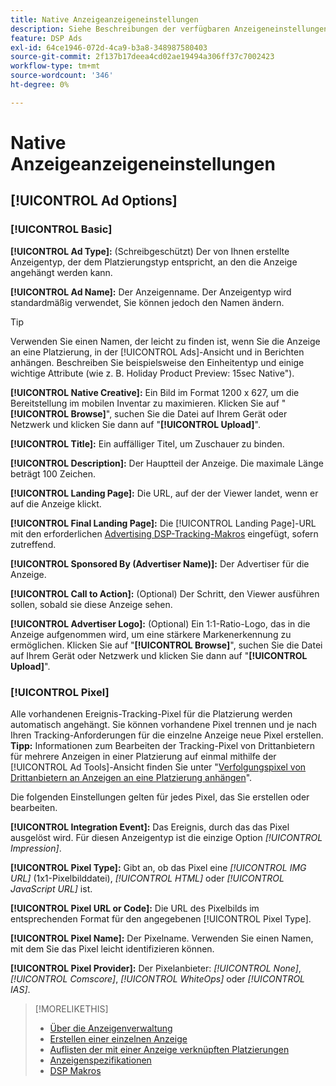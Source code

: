 ```yaml
---
title: Native Anzeigeanzeigeneinstellungen
description: Siehe Beschreibungen der verfügbaren Anzeigeneinstellungen für native Display-Anzeigen.
feature: DSP Ads
exl-id: 64ce1946-072d-4ca9-b3a8-348987580403
source-git-commit: 2f137b17deea4cd02ae19494a306ff37c7002423
workflow-type: tm+mt
source-wordcount: '346'
ht-degree: 0%

---
```


# Native Anzeigeanzeigeneinstellungen

## [!UICONTROL Ad Options]

### [!UICONTROL Basic]

**[!UICONTROL Ad Type]:** (Schreibgeschützt) Der von Ihnen erstellte Anzeigentyp, der dem Platzierungstyp entspricht, an den die Anzeige angehängt werden kann.

**[!UICONTROL Ad Name]:** Der Anzeigenname. Der Anzeigentyp wird standardmäßig verwendet, Sie können jedoch den Namen ändern.

>[!TIP]
>
> Verwenden Sie einen Namen, der leicht zu finden ist, wenn Sie die Anzeige an eine Platzierung, in der [!UICONTROL Ads]-Ansicht und in Berichten anhängen. Beschreiben Sie beispielsweise den Einheitentyp und einige wichtige Attribute (wie z. B. Holiday Product Preview: 15sec Native&quot;).

**[!UICONTROL Native Creative]:** Ein Bild im Format 1200 x 627, um die Bereitstellung im mobilen Inventar zu maximieren. Klicken Sie auf &quot;**[!UICONTROL Browse]**&quot;, suchen Sie die Datei auf Ihrem Gerät oder Netzwerk und klicken Sie dann auf &quot;**[!UICONTROL Upload]**&quot;.

**[!UICONTROL Title]:** Ein auffälliger Titel, um Zuschauer zu binden.

**[!UICONTROL Description]:** Der Hauptteil der Anzeige. Die maximale Länge beträgt 100 Zeichen.

**[!UICONTROL Landing Page]:** Die URL, auf der der Viewer landet, wenn er auf die Anzeige klickt.

**[!UICONTROL Final Landing Page]:** Die [!UICONTROL Landing Page]-URL mit den erforderlichen [Advertising DSP-Tracking-Makros](/help/dsp/campaign-management/macros.md) eingefügt, sofern zutreffend.

**[!UICONTROL Sponsored By (Advertiser Name)]:** Der Advertiser für die Anzeige.

**[!UICONTROL Call to Action]:** (Optional) Der Schritt, den Viewer ausführen sollen, sobald sie diese Anzeige sehen.

**[!UICONTROL Advertiser Logo]:** (Optional) Ein 1:1-Ratio-Logo, das in die Anzeige aufgenommen wird, um eine stärkere Markenerkennung zu ermöglichen. Klicken Sie auf &quot;**[!UICONTROL Browse]**&quot;, suchen Sie die Datei auf Ihrem Gerät oder Netzwerk und klicken Sie dann auf &quot;**[!UICONTROL Upload]**&quot;.

### [!UICONTROL Pixel]

Alle vorhandenen Ereignis-Tracking-Pixel für die Platzierung werden automatisch angehängt. Sie können vorhandene Pixel trennen und je nach Ihren Tracking-Anforderungen für die einzelne Anzeige neue Pixel erstellen. **Tipp:** Informationen zum Bearbeiten der Tracking-Pixel von Drittanbietern für mehrere Anzeigen in einer Platzierung auf einmal mithilfe der [!UICONTROL Ad Tools]-Ansicht finden Sie unter &quot;[Verfolgungspixel von Drittanbietern an Anzeigen an eine Platzierung anhängen](/help/dsp/campaign-management/ads/ad-attach-to-placement.md#attach-pixels-ads)&quot;.

Die folgenden Einstellungen gelten für jedes Pixel, das Sie erstellen oder bearbeiten.

**[!UICONTROL Integration Event]:** Das Ereignis, durch das das Pixel ausgelöst wird. Für diesen Anzeigentyp ist die einzige Option *[!UICONTROL Impression]*.

**[!UICONTROL Pixel Type]:** Gibt an, ob das Pixel eine *[!UICONTROL IMG URL]* (1x1-Pixelbilddatei), *[!UICONTROL HTML]* oder *[!UICONTROL JavaScript URL]* ist.

**[!UICONTROL Pixel URL or Code]:** Die URL des Pixelbilds im entsprechenden Format für den angegebenen [!UICONTROL Pixel Type].

**[!UICONTROL Pixel Name]:** Der Pixelname. Verwenden Sie einen Namen, mit dem Sie das Pixel leicht identifizieren können.

**[!UICONTROL Pixel Provider]:** Der Pixelanbieter: *[!UICONTROL None]*, *[!UICONTROL Comscore]*, *[!UICONTROL WhiteOps]* oder *[!UICONTROL IAS]*.

>[!MORELIKETHIS]
>
>* [Über die Anzeigenverwaltung](ad-about.md)
>* [Erstellen einer einzelnen Anzeige](ad-create.md)
>* [Auflisten der mit einer Anzeige verknüpften Platzierungen](/help/dsp/campaign-management/ads/ad-list-placements.md)
>* [Anzeigenspezifikationen](ad-specs.md)
>* [DSP Makros](/help/dsp/campaign-management/macros.md)

